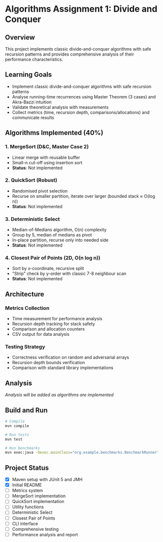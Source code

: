 # Algorithms Assignment 1: Divide and Conquer

## Overview

This project implements classic divide-and-conquer algorithms with safe recursion patterns and provides comprehensive analysis of their performance characteristics.

## Learning Goals

- Implement classic divide-and-conquer algorithms with safe recursion patterns
- Analyse running-time recurrences using Master Theorem (3 cases) and Akra-Bazzi intuition
- Validate theoretical analysis with measurements
- Collect metrics (time, recursion depth, comparisons/allocations) and communicate results

## Algorithms Implemented (40%)

### 1. MergeSort (D&C, Master Case 2)
- Linear merge with reusable buffer
- Small-n cut-off using insertion sort
- **Status**: Not implemented

### 2. QuickSort (Robust)
- Randomised pivot selection
- Recurse on smaller partition, iterate over larger (bounded stack ≈ O(log n))
- **Status**: Not implemented

### 3. Deterministic Select
- Median-of-Medians algorithm, O(n) complexity
- Group by 5, median of medians as pivot
- In-place partition, recurse only into needed side
- **Status**: Not implemented

### 4. Closest Pair of Points (2D, O(n log n))
- Sort by x-coordinate, recursive split
- "Strip" check by y-order with classic 7-8 neighbour scan
- **Status**: Not implemented

## Architecture

### Metrics Collection
- Time measurement for performance analysis
- Recursion depth tracking for stack safety
- Comparison and allocation counters
- CSV output for data analysis

### Testing Strategy
- Correctness verification on random and adversarial arrays
- Recursion depth bounds verification
- Comparison with standard library implementations

## Analysis

*Analysis will be added as algorithms are implemented*

## Build and Run

```bash
# Compile
mvn compile

# Run tests
mvn test

# Run benchmarks
mvn exec:java -Dexec.mainClass="org.example.benchmarks.BenchmarkRunner"
```

## Project Status

- [x] Maven setup with JUnit 5 and JMH
- [x] Initial README
- [ ] Metrics system
- [ ] MergeSort implementation
- [ ] QuickSort implementation
- [ ] Utility functions
- [ ] Deterministic Select
- [ ] Closest Pair of Points
- [ ] CLI interface
- [ ] Comprehensive testing
- [ ] Performance analysis and report